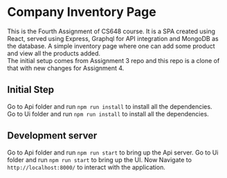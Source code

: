 # Company Inventory Page

This is the Fourth Assignment of CS648 course. It is a SPA created using React, served using Express, Graphql for API integration and MongoDB as the database. A simple inventory page where one can add some product and view all the products added.\
The initial setup comes from Assignment 3 repo and this repo is a clone of that with new changes for Assignment 4.

## Initial Step

Go to Api folder and run `npm run install` to install all the dependencies.\
Go to Ui folder and run `npm run install` to install all the dependencies.

## Development server

Go to Api folder and run `npm run start` to bring up the Api server.
Go to Ui folder and run `npm run start` to bring up the UI.
Now Navigate to `http://localhost:8000/` to interact with the application.
